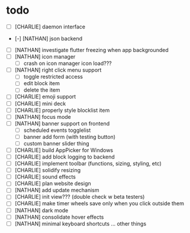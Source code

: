 # todo

- [ ] [CHARLIE] daemon interface
- [-] [NATHAN] json backend
- [ ] [NATHAN] investigate flutter freezing when app backgrounded
- [ ] [NATHAN] icon manager
  - [ ] crash on icon manager icon load???
- [ ] [NATHAN] right click menu support
  - [ ] toggle restricted access
  - [ ] edit block item
  - [ ] delete the item
- [ ] [CHARLIE] emoji support
- [ ] [CHARLIE] mini deck
- [ ] [CHARLIE] properly style blocklist item
- [ ] [NATHAN] focus mode
- [ ] [NATHAN] banner support on frontend
  - [ ] scheduled events togglelist
  - [ ] banner add form (with testing button)
  - [ ] custom banner slider thing
- [ ] [CHARLIE] build AppPicker for Windows
- [ ] [CHARLIE] add block logging to backend
- [ ] [CHARLIE] implement toolbar (functions, sizing, styling, etc)
- [ ] [CHARLIE] solidify resizing
- [ ] [CHARLIE] sound effects
- [ ] [CHARLIE] plan website design
- [ ] [NATHAN] add update mechanism
- [ ] [CHARLIE] init view??? (double check w beta testers)
- [ ] [CHARLIE] make timer wheels save only when you click outside them
- [ ] [NATHAN] dark mode
- [ ] [NATHAN] consolidate hover effects
- [ ] [NATHAN] minimal keyboard shortcuts
      ... other things
